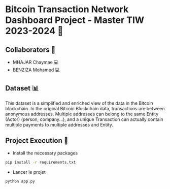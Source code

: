 # Bitcoin Transaction Network Dashboard Project - Master TIW 2023-2024 🚀

## Collaborators 👥

- MHAJAR Chaymae 💻
- BENZIZA Mohamed 💻

## Dataset 📊

This dataset is a simplified and enriched view of the data in the Bitcoin blockchain. In the original Bitcoin Blockchain data, transactions are between anonymous addresses. Multiple addresses can belong to the same Entity (Actor) (person, company...), and a unique Transaction can actually contain multiple payments to multiple addresses and Entity. 

## Project Execution 🚀

- Install the necessary packages
```bash
pip install -r requirements.txt
```
- Lancer le projet
```bash
python app.py
```
